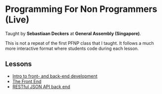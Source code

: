 # Programming For Non Programmers (Live)

Taught by **Sebastiaan Deckers** at **General Assembly (Singapore)**.

This is not a repeat of the first PFNP class that I taught. It follows a much more interactive format where students code during each lesson.

## Lessons
- [Intro to front- and back-end development](lessons/1)
- [The Front End](lessons/2)
- [RESTful JSON API back end](lessons/3)

